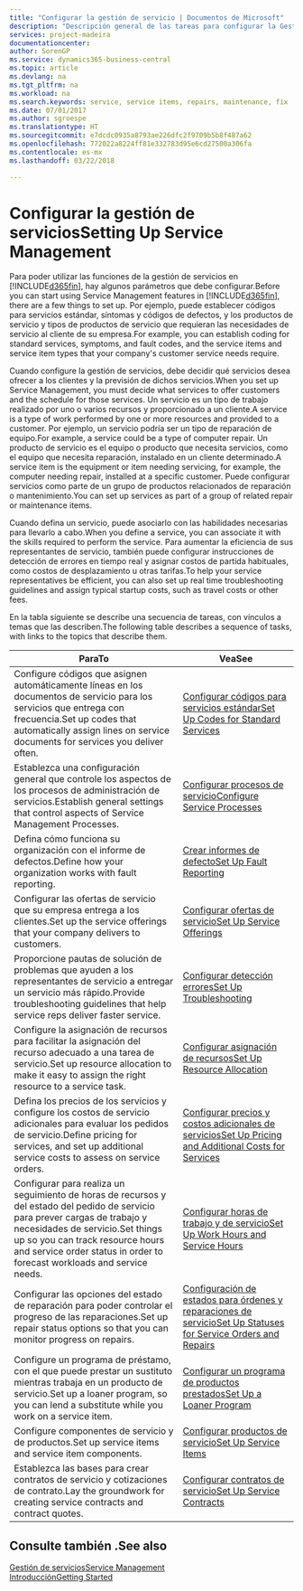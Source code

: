 ```yaml
---
title: "Configurar la gestión de servicio | Documentos de Microsoft"
description: "Descripción general de las tareas para configurar la Gestión de servicios para adaptarla a la forma en que sus organizaciones gestionan sus servicios."
services: project-madeira
documentationcenter: 
author: SorenGP
ms.service: dynamics365-business-central
ms.topic: article
ms.devlang: na
ms.tgt_pltfrm: na
ms.workload: na
ms.search.keywords: service, service items, repairs, maintenance, fix
ms.date: 07/01/2017
ms.author: sgroespe
ms.translationtype: HT
ms.sourcegitcommit: e7dcdc0935a8793ae226dfc2f9709b5b8f487a62
ms.openlocfilehash: 772022a8224ff81e332783d95e6cd27500a306fa
ms.contentlocale: es-mx
ms.lasthandoff: 03/22/2018

---
```


# <a name="setting-up-service-management"></a><span data-ttu-id="1ad5c-103">Configurar la gestión de servicios</span><span class="sxs-lookup"><span data-stu-id="1ad5c-103">Setting Up Service Management</span></span>
<span data-ttu-id="1ad5c-104">Para poder utilizar las funciones de la gestión de servicios en [!INCLUDE[d365fin](includes/d365fin_md.md)], hay algunos parámetros que debe configurar.</span><span class="sxs-lookup"><span data-stu-id="1ad5c-104">Before you can start using Service Management features in [!INCLUDE[d365fin](includes/d365fin_md.md)], there are a few things to set up.</span></span> <span data-ttu-id="1ad5c-105">Por ejemplo, puede establecer códigos para servicios estándar, síntomas y códigos de defectos, y los productos de servicio y tipos de productos de servicio que requieran las necesidades de servicio al cliente de su empresa.</span><span class="sxs-lookup"><span data-stu-id="1ad5c-105">For example, you can establish coding for standard services, symptoms, and fault codes, and the service items and service item types that your company's customer service needs require.</span></span>  

<span data-ttu-id="1ad5c-106">Cuando configure la gestión de servicios, debe decidir qué servicios desea ofrecer a los clientes y la previsión de dichos servicios.</span><span class="sxs-lookup"><span data-stu-id="1ad5c-106">When you set up Service Management, you must decide what services to offer customers and the schedule for those services.</span></span> <span data-ttu-id="1ad5c-107">Un servicio es un tipo de trabajo realizado por uno o varios recursos y proporcionado a un cliente.</span><span class="sxs-lookup"><span data-stu-id="1ad5c-107">A service is a type of work performed by one or more resources and provided to a customer.</span></span> <span data-ttu-id="1ad5c-108">Por ejemplo, un servicio podría ser un tipo de reparación de equipo.</span><span class="sxs-lookup"><span data-stu-id="1ad5c-108">For example, a service could be a type of computer repair.</span></span> <span data-ttu-id="1ad5c-109">Un producto de servicio es el equipo o producto que necesita servicios, como el equipo que necesita reparación, instalado en un cliente determinado.</span><span class="sxs-lookup"><span data-stu-id="1ad5c-109">A service item is the equipment or item needing servicing, for example, the computer needing repair, installed at a specific customer.</span></span> <span data-ttu-id="1ad5c-110">Puede configurar servicios como parte de un grupo de productos relacionados de reparación o mantenimiento.</span><span class="sxs-lookup"><span data-stu-id="1ad5c-110">You can set up services as part of a group of related repair or maintenance items.</span></span>  
  
<span data-ttu-id="1ad5c-111">Cuando defina un servicio, puede asociarlo con las habilidades necesarias para llevarlo a cabo.</span><span class="sxs-lookup"><span data-stu-id="1ad5c-111">When you define a service, you can associate it with the skills required to perform the service.</span></span> <span data-ttu-id="1ad5c-112">Para aumentar la eficiencia de sus representantes de servicio, también puede configurar instrucciones de detección de errores en tiempo real y asignar costos de partida habituales, como costos de desplazamiento u otras tarifas.</span><span class="sxs-lookup"><span data-stu-id="1ad5c-112">To help your service representatives be efficient, you can also set up real time troubleshooting guidelines and assign typical startup costs, such as travel costs or other fees.</span></span>  

<span data-ttu-id="1ad5c-113">En la tabla siguiente se describe una secuencia de tareas, con vínculos a temas que las describen.</span><span class="sxs-lookup"><span data-stu-id="1ad5c-113">The following table describes a sequence of tasks, with links to the topics that describe them.</span></span>  
  
| <span data-ttu-id="1ad5c-114">Para</span><span class="sxs-lookup"><span data-stu-id="1ad5c-114">To</span></span> | <span data-ttu-id="1ad5c-115">Vea</span><span class="sxs-lookup"><span data-stu-id="1ad5c-115">See</span></span> |
| --- | --- |
| <span data-ttu-id="1ad5c-116">Configure códigos que asignen automáticamente líneas en los documentos de servicio para los servicios que entrega con frecuencia.</span><span class="sxs-lookup"><span data-stu-id="1ad5c-116">Set up codes that automatically assign lines on service documents for services you deliver often.</span></span> |[<span data-ttu-id="1ad5c-117">Configurar códigos para servicios estándar</span><span class="sxs-lookup"><span data-stu-id="1ad5c-117">Set Up Codes for Standard Services</span></span>](service-how-setup-service-coding.md)|
| <span data-ttu-id="1ad5c-118">Establezca una configuración general que controle los aspectos de los procesos de administración de servicios.</span><span class="sxs-lookup"><span data-stu-id="1ad5c-118">Establish general settings that control aspects of Service Management Processes.</span></span>|[<span data-ttu-id="1ad5c-119">Configurar procesos de servicio</span><span class="sxs-lookup"><span data-stu-id="1ad5c-119">Configure Service Processes</span></span>](service-setup-service-processes.md)|
| <span data-ttu-id="1ad5c-120">Defina cómo funciona su organización con el informe de defectos.</span><span class="sxs-lookup"><span data-stu-id="1ad5c-120">Define how your organization works with fault reporting.</span></span> |[<span data-ttu-id="1ad5c-121">Crear informes de defecto</span><span class="sxs-lookup"><span data-stu-id="1ad5c-121">Set Up Fault Reporting</span></span>](service-how-setup-fault-reporting.md) |
| <span data-ttu-id="1ad5c-122">Configurar las ofertas de servicio que su empresa entrega a los clientes.</span><span class="sxs-lookup"><span data-stu-id="1ad5c-122">Set up the service offerings that your company delivers to customers.</span></span>|[<span data-ttu-id="1ad5c-123">Configurar ofertas de servicio</span><span class="sxs-lookup"><span data-stu-id="1ad5c-123">Set Up Service Offerings</span></span>](service-how-setup-service-offerings.md)|
| <span data-ttu-id="1ad5c-124">Proporcione pautas de solución de problemas que ayuden a los representantes de servicio a entregar un servicio más rápido.</span><span class="sxs-lookup"><span data-stu-id="1ad5c-124">Provide troubleshooting guidelines that help service reps deliver faster service.</span></span> |[<span data-ttu-id="1ad5c-125">Configurar detección errores</span><span class="sxs-lookup"><span data-stu-id="1ad5c-125">Set Up Troubleshooting</span></span>](service-how-setup-troubleshooting.md) |
| <span data-ttu-id="1ad5c-126">Configure la asignación de recursos para facilitar la asignación del recurso adecuado a una tarea de servicio.</span><span class="sxs-lookup"><span data-stu-id="1ad5c-126">Set up resource allocation to make it easy to assign the right resource to a service task.</span></span> |[<span data-ttu-id="1ad5c-127">Configurar asignación de recursos</span><span class="sxs-lookup"><span data-stu-id="1ad5c-127">Set Up Resource Allocation</span></span>](service-how-setup-resource-allocation.md) |
| <span data-ttu-id="1ad5c-128">Defina los precios de los servicios y configure los costos de servicio adicionales para evaluar los pedidos de servicio.</span><span class="sxs-lookup"><span data-stu-id="1ad5c-128">Define pricing for services, and set up additional service costs to assess on service orders.</span></span> |[<span data-ttu-id="1ad5c-129">Configurar precios y costos adicionales de servicios</span><span class="sxs-lookup"><span data-stu-id="1ad5c-129">Set Up Pricing and Additional Costs for Services</span></span>](service-how-setup-service-costs-pricing.md)|
| <span data-ttu-id="1ad5c-130">Configurar para realiza un seguimiento de horas de recursos y del estado del pedido de servicio para prever cargas de trabajo y necesidades de servicio.</span><span class="sxs-lookup"><span data-stu-id="1ad5c-130">Set things up so you can track resource hours and service order status in order to forecast workloads and service needs.</span></span>|[<span data-ttu-id="1ad5c-131">Configurar horas de trabajo y de servicio</span><span class="sxs-lookup"><span data-stu-id="1ad5c-131">Set Up Work Hours and Service Hours</span></span>](service-how-setup-work-service-hours.md)|
| <span data-ttu-id="1ad5c-132">Configurar las opciones del estado de reparación para poder controlar el progreso de las reparaciones.</span><span class="sxs-lookup"><span data-stu-id="1ad5c-132">Set up repair status options so that you can monitor progress on repairs.</span></span> | [<span data-ttu-id="1ad5c-133">Configuración de estados para órdenes y reparaciones de servicio</span><span class="sxs-lookup"><span data-stu-id="1ad5c-133">Set Up Statuses for Service Orders and Repairs</span></span>](service-order-repair-status.md)|
| <span data-ttu-id="1ad5c-134">Configure un programa de préstamo, con el que puede prestar un sustituto mientras trabaja en un producto de servicio.</span><span class="sxs-lookup"><span data-stu-id="1ad5c-134">Set up a loaner program, so you can lend a substitute while you work on a service item.</span></span> |[<span data-ttu-id="1ad5c-135">Configurar un programa de productos prestados</span><span class="sxs-lookup"><span data-stu-id="1ad5c-135">Set Up a Loaner Program</span></span>](service-how-setup-loaner-program.md) |
| <span data-ttu-id="1ad5c-136">Configure componentes de servicio y de productos.</span><span class="sxs-lookup"><span data-stu-id="1ad5c-136">Set up service items and service item components.</span></span> |[<span data-ttu-id="1ad5c-137">Configurar productos de servicio</span><span class="sxs-lookup"><span data-stu-id="1ad5c-137">Set Up Service Items</span></span>](service-how-setup-service-items.md) |
| <span data-ttu-id="1ad5c-138">Establezca las bases para crear contratos de servicio y cotizaciones de contrato.</span><span class="sxs-lookup"><span data-stu-id="1ad5c-138">Lay the groundwork for creating service contracts and contract quotes.</span></span> |[<span data-ttu-id="1ad5c-139">Configurar contratos de servicio</span><span class="sxs-lookup"><span data-stu-id="1ad5c-139">Set Up Service Contracts</span></span>](service-how-setup-service-contracts.md) |

## <a name="see-also"></a><span data-ttu-id="1ad5c-140">Consulte también .</span><span class="sxs-lookup"><span data-stu-id="1ad5c-140">See also</span></span>
[<span data-ttu-id="1ad5c-141">Gestión de servicios</span><span class="sxs-lookup"><span data-stu-id="1ad5c-141">Service Management</span></span>](service-service.md)  
[<span data-ttu-id="1ad5c-142">Introducción</span><span class="sxs-lookup"><span data-stu-id="1ad5c-142">Getting Started</span></span>](product-get-started.md)  

